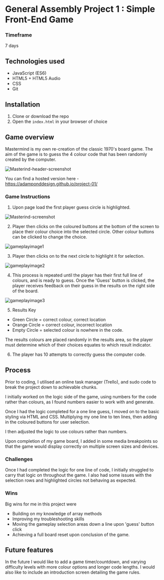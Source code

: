 # General Assembly Project 1 : Simple Front-End Game

### Timeframe
7 days

## Technologies used

* JavaScript (ES6)
* HTML5 + HTML5 Audio
* CSS
* Git

## Installation

1. Clone or download the repo
1. Open the `index.html` in your browser of choice

## Game overview

Mastermind is my own re-creation of the classic 1970's board game. The aim of the game is to guess the 4 colour code that has been randomly created by the computer.

![Masterind-header-screenshot](https://user-images.githubusercontent.com/47188720/55615363-2dac9f80-5787-11e9-960f-e16e6833a04f.png)

You can find a hosted version here - https://adamponddesign.github.io/project-01/






### Game Instructions

1. Upon page load the first player guess circle is highlighted.


![Masterind-screenshot](https://user-images.githubusercontent.com/47188720/55614542-25ebfb80-5785-11e9-9a56-3ce6684c461d.png)


2. Player then clicks on the coloured buttons at the bottom of the screen to place their colour choice into the selected circle. Other colour buttons can be clicked to change the choice.


![gameplayimage1](https://user-images.githubusercontent.com/47188720/55617181-6d758600-578b-11e9-8154-c51a6d00ac48.png)

3. Player then clicks on to the next circle to highlight it for selection.

![gameplayimage2](https://user-images.githubusercontent.com/47188720/55617361-ce9d5980-578b-11e9-99bf-289b020ab308.png)

4. This process is repeated until the player has their first full line of colours, and is ready to guess.
Once the 'Guess' button is clicked, the player receives feedback on their guess in the results on the right side of the board.

![gameplayimage3](https://user-images.githubusercontent.com/47188720/55617876-0953c180-578d-11e9-815c-23e870dba839.png)





5. Results Key
 * Green Circle = correct colour, correct location
  * Orange Circle = correct colour, incorrect location
  * Empty Circle = selected colour is nowhere in the code.


  The results colours are placed randomly in the results area, so the player must determine which of their choices equates to which result indicator.

6. The player has 10 attempts to correctly guess the computer code.



## Process
Prior to coding, I utilised an online task manager (Trello), and sudo code to break the project down to achievable chunks.

I initially worked on the logic side of the game, using numbers for the code rather than colours, as I found numbers easier to work with and generate.


Once I had the logic completed for a one line guess, I moved on to the basic styling via HTML and CSS.
Multiplying my one line to ten lines, then adding in the coloured buttons for user selection.

I then adjusted the logic to use colours rather than numbers.

Upon completion of my game board, I added in some media breakpoints so that the game would display correctly on multiple screen sizes and devices.


### Challenges
 Once I had completed the logic for one line of code, I initially struggled to carry that logic on throughout the game.  I also had some issues with the selection rows and highlighted circles not behaving as expected.

### Wins
Big wins for me in this project were
* Building on my knowledge of array methods
* Improving my troubleshooting skills
* Moving the gameplay selection areas down a line upon 'guess' button click
* Achieving a full board reset upon conclusion of the game.


## Future features
In the future I would like to add a game timer/countdown, and varying difficulty levels with more colour options and longer code lengths.  I would also like to include an introduction screen detailing the game rules.
